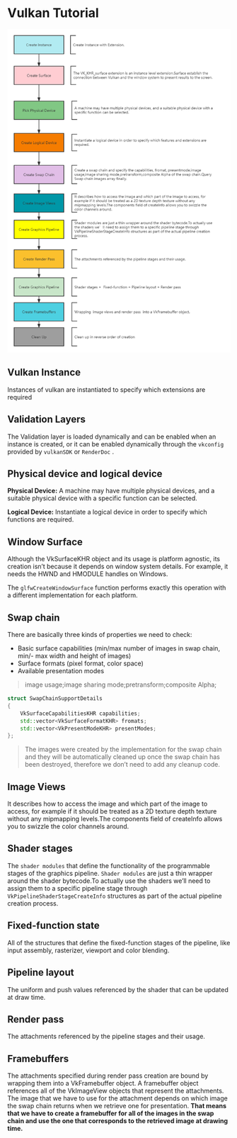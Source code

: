 # Vulkan Tutorial

![process](./imgs/vulkan%20process.png)

## Vulkan Instance

Instances of vulkan are instantiated to specify which extensions are required

## Validation Layers

The Validation layer is loaded dynamically and can be enabled when an instance is created, or it can be enabled dynamically through the ``vkconfig`` provided by ``vulkanSDK`` or ``RenderDoc`` .

## Physical device and logical device

**Physical Device:** A machine may have multiple physical devices, and a suitable physical device with a specific function can be selected.

**Logical Device:** Instantiate a logical device in order to specify which functions are required.

## Window Surface
Although the VkSurfaceKHR object and its usage is platform agnostic, its
creation isn’t because it depends on window system details. For example,
it needs the HWND and HMODULE handles on Windows.

The ``glfwCreateWindowSurface`` function performs exactly this operation with
a different implementation for each platform.

## Swap chain

There are basically three kinds of properties we need to check:
* Basic surface capabilities (min/max number of images in swap chain, min/-
max width and height of images)
* Surface formats (pixel format, color space)
* Available presentation modes
> image usage;image sharing mode;pretransform;composite Alpha;
```cpp
struct SwapChainSupportDetails
{
    VkSurfaceCapabilitiesKHR capabilities;
    std::vector<VkSurfaceFormatKHR> fromats;
    std::vector<VkPresentModeKHR> presentModes;
};
```

> The images were created by the implementation for the swap chain and they will be automatically cleaned up once the swap chain has been destroyed, therefore we don’t need to add any cleanup code.

## Image Views
It describes how to access the image and which part of the image to access, for example if it should be treated as a 2D texture depth texture without any mipmapping levels.The components field of createInfo allows you to swizzle the color channels around.

## Shader stages
The ``shader modules`` that define the functionality of the programmable stages of the graphics pipeline. ``Shader modules`` are just a thin wrapper around the shader bytecode.To actually use the shaders we’ll need to assign them to a specific pipeline stage through ``VkPipelineShaderStageCreateInfo`` structures as part of the actual pipeline creation process.

## Fixed-function state
All of the structures that define the fixed-function stages of the pipeline, like input assembly, rasterizer, viewport and color
blending.

## Pipeline layout
The uniform and push values referenced by the shader that can be updated at draw time.

## Render pass
The attachments referenced by the pipeline stages and their usage.

## Framebuffers
The attachments specified during render pass creation are bound by wrapping them into a VkFramebuffer object.
A framebuffer object references all of the VkImageView objects that represent the attachments.
The image that we have to use for the attachment depends on which image the swap chain returns when we retrieve one for presentation. **That means that we have to create a framebuffer for all of the images in the swap chain and use the one that corresponds to the retrieved image at drawing time.**
